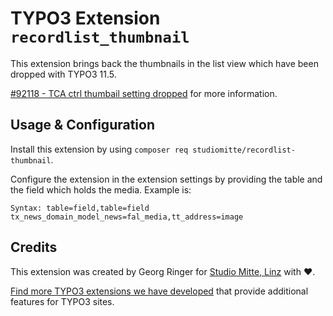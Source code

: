 # TYPO3 Extension `recordlist_thumbnail`

This extension brings back the thumbnails in the list view which have been dropped with TYPO3 11.5. 

[#92118 - TCA ctrl thumbail setting dropped](https://docs.typo3.org/c/typo3/cms-core/main/en-us/Changelog/11.0/Breaking-92118-TCACtrlThumbailSettingDropped.html?highlight=thumbnail) for more information.

## Usage & Configuration

Install this extension by using `composer req studiomitte/recordlist-thumbnail`.

Configure the extension in the extension settings by providing the table and the field which holds the media. Example is:

```
Syntax: table=field,table=field
tx_news_domain_model_news=fal_media,tt_address=image
```

## Credits

This extension was created by Georg Ringer for [Studio Mitte, Linz](https://studiomitte.com) with ♥.

[Find more TYPO3 extensions we have developed](https://www.studiomitte.com/loesungen/typo3) that provide additional features for TYPO3 sites. 

